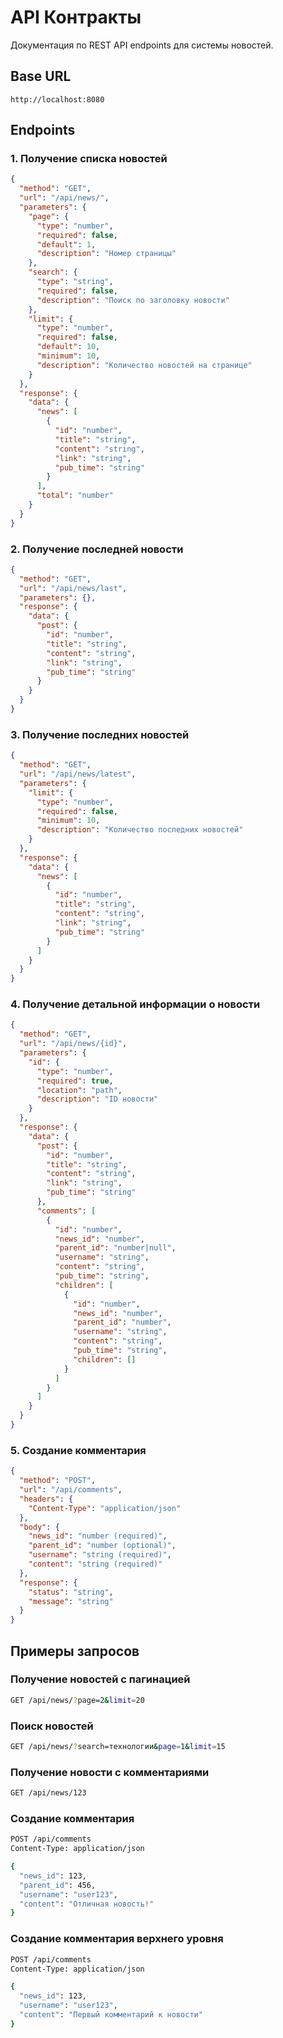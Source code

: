 # API Контракты

Документация по REST API endpoints для системы новостей.

## Base URL
```
http://localhost:8080
```

## Endpoints

### 1. Получение списка новостей
```json
{
  "method": "GET",
  "url": "/api/news/",
  "parameters": {
    "page": {
      "type": "number",
      "required": false,
      "default": 1,
      "description": "Номер страницы"
    },
    "search": {
      "type": "string",
      "required": false,
      "description": "Поиск по заголовку новости"
    },
    "limit": {
      "type": "number",
      "required": false,
      "default": 10,
      "minimum": 10,
      "description": "Количество новостей на странице"
    }
  },
  "response": {
    "data": {
      "news": [
        {
          "id": "number",
          "title": "string",
          "content": "string",
          "link": "string",
          "pub_time": "string"
        }
      ],
      "total": "number"
    }
  }
}
```

### 2. Получение последней новости
```json
{
  "method": "GET",
  "url": "/api/news/last",
  "parameters": {},
  "response": {
    "data": {
      "post": {
        "id": "number",
        "title": "string",
        "content": "string",
        "link": "string",
        "pub_time": "string"
      }
    }
  }
}
```

### 3. Получение последних новостей
```json
{
  "method": "GET",
  "url": "/api/news/latest",
  "parameters": {
    "limit": {
      "type": "number",
      "required": false,
      "minimum": 10,
      "description": "Количество последних новостей"
    }
  },
  "response": {
    "data": {
      "news": [
        {
          "id": "number",
          "title": "string",
          "content": "string",
          "link": "string",
          "pub_time": "string"
        }
      ]
    }
  }
}
```

### 4. Получение детальной информации о новости
```json
{
  "method": "GET",
  "url": "/api/news/{id}",
  "parameters": {
    "id": {
      "type": "number",
      "required": true,
      "location": "path",
      "description": "ID новости"
    }
  },
  "response": {
    "data": {
      "post": {
        "id": "number",
        "title": "string",
        "content": "string",
        "link": "string",
        "pub_time": "string"
      },
      "comments": [
        {
          "id": "number",
          "news_id": "number",
          "parent_id": "number|null",
          "username": "string",
          "content": "string",
          "pub_time": "string",
          "children": [
            {
              "id": "number",
              "news_id": "number",
              "parent_id": "number",
              "username": "string",
              "content": "string",
              "pub_time": "string",
              "children": []
            }
          ]
        }
      ]
    }
  }
}
```

### 5. Создание комментария
```json
{
  "method": "POST",
  "url": "/api/comments",
  "headers": {
    "Content-Type": "application/json"
  },
  "body": {
    "news_id": "number (required)",
    "parent_id": "number (optional)",
    "username": "string (required)",
    "content": "string (required)"
  },
  "response": {
    "status": "string",
    "message": "string"
  }
}
```

## Примеры запросов

### Получение новостей с пагинацией
```bash
GET /api/news/?page=2&limit=20
```

### Поиск новостей
```bash
GET /api/news/?search=технологии&page=1&limit=15
```

### Получение новости с комментариями
```bash
GET /api/news/123
```

### Создание комментария
```bash
POST /api/comments
Content-Type: application/json

{
  "news_id": 123,
  "parent_id": 456,
  "username": "user123",
  "content": "Отличная новость!"
}
```

### Создание комментария верхнего уровня
```bash
POST /api/comments
Content-Type: application/json

{
  "news_id": 123,
  "username": "user123",
  "content": "Первый комментарий к новости"
}
```